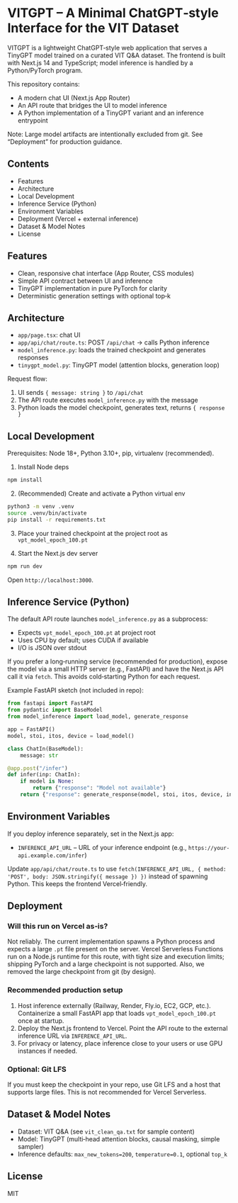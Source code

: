 # VITGPT – A Minimal ChatGPT‑style Interface for the VIT Dataset

VITGPT is a lightweight ChatGPT‑style web application that serves a TinyGPT model trained on a curated VIT Q&A dataset. The frontend is built with Next.js 14 and TypeScript; model inference is handled by a Python/PyTorch program.

This repository contains:

- A modern chat UI (Next.js App Router)
- An API route that bridges the UI to model inference
- A Python implementation of a TinyGPT variant and an inference entrypoint

Note: Large model artifacts are intentionally excluded from git. See “Deployment” for production guidance.

## Contents

- Features
- Architecture
- Local Development
- Inference Service (Python)
- Environment Variables
- Deployment (Vercel + external inference)
- Dataset & Model Notes
- License

## Features

- Clean, responsive chat interface (App Router, CSS modules)
- Simple API contract between UI and inference
- TinyGPT implementation in pure PyTorch for clarity
- Deterministic generation settings with optional top‑k

## Architecture

- `app/page.tsx`: chat UI
- `app/api/chat/route.ts`: POST `/api/chat` → calls Python inference
- `model_inference.py`: loads the trained checkpoint and generates responses
- `tinygpt_model.py`: TinyGPT model (attention blocks, generation loop)

Request flow:

1. UI sends `{ message: string }` to `/api/chat`
2. The API route executes `model_inference.py` with the message
3. Python loads the model checkpoint, generates text, returns `{ response }`

## Local Development

Prerequisites: Node 18+, Python 3.10+, pip, virtualenv (recommended).

1. Install Node deps

```bash
npm install
```

2. (Recommended) Create and activate a Python virtual env

```bash
python3 -m venv .venv
source .venv/bin/activate
pip install -r requirements.txt
```

3. Place your trained checkpoint at the project root as `vpt_model_epoch_100.pt`

4. Start the Next.js dev server

```bash
npm run dev
```

Open `http://localhost:3000`.

## Inference Service (Python)

The default API route launches `model_inference.py` as a subprocess:

- Expects `vpt_model_epoch_100.pt` at project root
- Uses CPU by default; uses CUDA if available
- I/O is JSON over stdout

If you prefer a long‑running service (recommended for production), expose the model via a small HTTP server (e.g., FastAPI) and have the Next.js API call it via `fetch`. This avoids cold‑starting Python for each request.

Example FastAPI sketch (not included in repo):

```python
from fastapi import FastAPI
from pydantic import BaseModel
from model_inference import load_model, generate_response

app = FastAPI()
model, stoi, itos, device = load_model()

class ChatIn(BaseModel):
    message: str

@app.post("/infer")
def infer(inp: ChatIn):
    if model is None:
        return {"response": "Model not available"}
    return {"response": generate_response(model, stoi, itos, device, inp.message)}
```

## Environment Variables

If you deploy inference separately, set in the Next.js app:

- `INFERENCE_API_URL` – URL of your inference endpoint (e.g., `https://your-api.example.com/infer`)

Update `app/api/chat/route.ts` to use `fetch(INFERENCE_API_URL, { method: 'POST', body: JSON.stringify({ message }) })` instead of spawning Python. This keeps the frontend Vercel‑friendly.

## Deployment

### Will this run on Vercel as‑is?

Not reliably. The current implementation spawns a Python process and expects a large `.pt` file present on the server. Vercel Serverless Functions run on a Node.js runtime for this route, with tight size and execution limits; shipping PyTorch and a large checkpoint is not supported. Also, we removed the large checkpoint from git (by design).

### Recommended production setup

1. Host inference externally (Railway, Render, Fly.io, EC2, GCP, etc.). Containerize a small FastAPI app that loads `vpt_model_epoch_100.pt` once at startup.
2. Deploy the Next.js frontend to Vercel. Point the API route to the external inference URL via `INFERENCE_API_URL`.
3. For privacy or latency, place inference close to your users or use GPU instances if needed.

### Optional: Git LFS

If you must keep the checkpoint in your repo, use Git LFS and a host that supports large files. This is not recommended for Vercel Serverless.

## Dataset & Model Notes

- Dataset: VIT Q&A (see `vit_clean_qa.txt` for sample content)
- Model: TinyGPT (multi‑head attention blocks, causal masking, simple sampler)
- Inference defaults: `max_new_tokens=200`, `temperature=0.1`, optional `top_k`

## License

MIT
